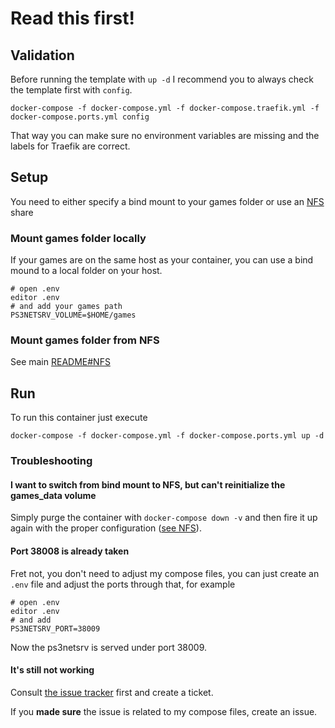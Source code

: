 # Read this first!

## Validation

Before running the template with ```up -d``` I recommend you to always check the template first with ```config```.

```shell
docker-compose -f docker-compose.yml -f docker-compose.traefik.yml -f docker-compose.ports.yml config
```

That way you can make sure no environment variables are missing and the labels for Traefik are correct.

## Setup

You need to either specify a bind mount to your games folder or use an [NFS](../README#nfs) share

### Mount games folder locally

If your games are on the same host as your container, you can use a bind mound to a local folder on your host.

```shell
# open .env
editor .env
# and add your games path
PS3NETSRV_VOLUME=$HOME/games
```

### Mount games folder from NFS

See main [README#NFS](../README#nfs)

## Run

To run this container just execute

```shell
docker-compose -f docker-compose.yml -f docker-compose.ports.yml up -d
```

### Troubleshooting

#### I want to switch from bind mount to NFS, but can't reinitialize the games_data volume

Simply purge the container with ```docker-compose down -v``` and then fire it up again with the proper configuration ([see NFS](#nfs)).

#### Port 38008 is already taken

Fret not, you don't need to adjust my compose files, you can just create an ```.env``` file and adjust the ports through that, for example

```shell
# open .env
editor .env
# and add
PS3NETSRV_PORT=38009
```

Now the ps3netsrv is served under port 38009.

#### It's still not working

Consult [the issue tracker](https://github.com/aldostools/webMAN-MOD/issues) first and create a ticket.

If you **made sure** the issue is related to my compose files, create an issue.
